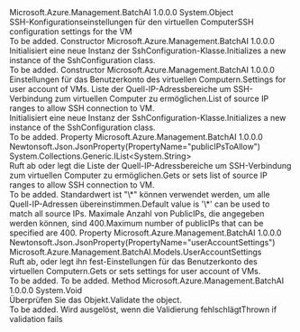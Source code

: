 <Type Name="SshConfiguration" FullName="Microsoft.Azure.Management.BatchAI.Models.SshConfiguration">
  <TypeSignature Language="C#" Value="public class SshConfiguration" />
  <TypeSignature Language="ILAsm" Value=".class public auto ansi beforefieldinit SshConfiguration extends System.Object" />
  <TypeSignature Language="DocId" Value="T:Microsoft.Azure.Management.BatchAI.Models.SshConfiguration" />
  <TypeSignature Language="VB.NET" Value="Public Class SshConfiguration" />
  <TypeSignature Language="F#" Value="type SshConfiguration = class" />
  <AssemblyInfo>
    <AssemblyName>Microsoft.Azure.Management.BatchAI</AssemblyName>
    <AssemblyVersion>1.0.0.0</AssemblyVersion>
  </AssemblyInfo>
  <Base>
    <BaseTypeName>System.Object</BaseTypeName>
  </Base>
  <Interfaces />
  <Docs>
    <summary>
            <span data-ttu-id="ae667-101">SSH-Konfigurationseinstellungen für den virtuellen Computer</span><span class="sxs-lookup"><span data-stu-id="ae667-101">SSH configuration settings for the VM</span></span>
            </summary>
    <remarks>To be added.</remarks>
  </Docs>
  <Members>
    <Member MemberName=".ctor">
      <MemberSignature Language="C#" Value="public SshConfiguration ();" />
      <MemberSignature Language="ILAsm" Value=".method public hidebysig specialname rtspecialname instance void .ctor() cil managed" />
      <MemberSignature Language="DocId" Value="M:Microsoft.Azure.Management.BatchAI.Models.SshConfiguration.#ctor" />
      <MemberSignature Language="VB.NET" Value="Public Sub New ()" />
      <MemberType>Constructor</MemberType>
      <AssemblyInfo>
        <AssemblyName>Microsoft.Azure.Management.BatchAI</AssemblyName>
        <AssemblyVersion>1.0.0.0</AssemblyVersion>
      </AssemblyInfo>
      <Parameters />
      <Docs>
        <summary>
            <span data-ttu-id="ae667-102">Initialisiert eine neue Instanz der SshConfiguration-Klasse.</span><span class="sxs-lookup"><span data-stu-id="ae667-102">Initializes a new instance of the SshConfiguration class.</span></span>
            </summary>
        <remarks>To be added.</remarks>
      </Docs>
    </Member>
    <Member MemberName=".ctor">
      <MemberSignature Language="C#" Value="public SshConfiguration (Microsoft.Azure.Management.BatchAI.Models.UserAccountSettings userAccountSettings, System.Collections.Generic.IList&lt;string&gt; publicIPsToAllow = null);" />
      <MemberSignature Language="ILAsm" Value=".method public hidebysig specialname rtspecialname instance void .ctor(class Microsoft.Azure.Management.BatchAI.Models.UserAccountSettings userAccountSettings, class System.Collections.Generic.IList`1&lt;string&gt; publicIPsToAllow) cil managed" />
      <MemberSignature Language="DocId" Value="M:Microsoft.Azure.Management.BatchAI.Models.SshConfiguration.#ctor(Microsoft.Azure.Management.BatchAI.Models.UserAccountSettings,System.Collections.Generic.IList{System.String})" />
      <MemberSignature Language="F#" Value="new Microsoft.Azure.Management.BatchAI.Models.SshConfiguration : Microsoft.Azure.Management.BatchAI.Models.UserAccountSettings * System.Collections.Generic.IList&lt;string&gt; -&gt; Microsoft.Azure.Management.BatchAI.Models.SshConfiguration" Usage="new Microsoft.Azure.Management.BatchAI.Models.SshConfiguration (userAccountSettings, publicIPsToAllow)" />
      <MemberType>Constructor</MemberType>
      <AssemblyInfo>
        <AssemblyName>Microsoft.Azure.Management.BatchAI</AssemblyName>
        <AssemblyVersion>1.0.0.0</AssemblyVersion>
      </AssemblyInfo>
      <Parameters>
        <Parameter Name="userAccountSettings" Type="Microsoft.Azure.Management.BatchAI.Models.UserAccountSettings" />
        <Parameter Name="publicIPsToAllow" Type="System.Collections.Generic.IList&lt;System.String&gt;" />
      </Parameters>
      <Docs>
        <param name="userAccountSettings"><span data-ttu-id="ae667-103">Einstellungen für das Benutzerkonto des virtuellen Computern.</span><span class="sxs-lookup"><span data-stu-id="ae667-103">Settings for user account of VMs.</span></span></param>
        <param name="publicIPsToAllow"><span data-ttu-id="ae667-104">Liste der Quell-IP-Adressbereiche um SSH-Verbindung zum virtuellen Computer zu ermöglichen.</span><span class="sxs-lookup"><span data-stu-id="ae667-104">List of source IP ranges to allow SSH connection to VM.</span></span></param>
        <summary>
            <span data-ttu-id="ae667-105">Initialisiert eine neue Instanz der SshConfiguration-Klasse.</span><span class="sxs-lookup"><span data-stu-id="ae667-105">Initializes a new instance of the SshConfiguration class.</span></span>
            </summary>
        <remarks>To be added.</remarks>
      </Docs>
    </Member>
    <Member MemberName="PublicIPsToAllow">
      <MemberSignature Language="C#" Value="public System.Collections.Generic.IList&lt;string&gt; PublicIPsToAllow { get; set; }" />
      <MemberSignature Language="ILAsm" Value=".property instance class System.Collections.Generic.IList`1&lt;string&gt; PublicIPsToAllow" />
      <MemberSignature Language="DocId" Value="P:Microsoft.Azure.Management.BatchAI.Models.SshConfiguration.PublicIPsToAllow" />
      <MemberSignature Language="VB.NET" Value="Public Property PublicIPsToAllow As IList(Of String)" />
      <MemberSignature Language="F#" Value="member this.PublicIPsToAllow : System.Collections.Generic.IList&lt;string&gt; with get, set" Usage="Microsoft.Azure.Management.BatchAI.Models.SshConfiguration.PublicIPsToAllow" />
      <MemberType>Property</MemberType>
      <AssemblyInfo>
        <AssemblyName>Microsoft.Azure.Management.BatchAI</AssemblyName>
        <AssemblyVersion>1.0.0.0</AssemblyVersion>
      </AssemblyInfo>
      <Attributes>
        <Attribute>
          <AttributeName>Newtonsoft.Json.JsonProperty(PropertyName="publicIPsToAllow")</AttributeName>
        </Attribute>
      </Attributes>
      <ReturnValue>
        <ReturnType>System.Collections.Generic.IList&lt;System.String&gt;</ReturnType>
      </ReturnValue>
      <Docs>
        <summary>
            <span data-ttu-id="ae667-106">Ruft ab oder legt die Liste der Quell-IP-Adressbereiche um SSH-Verbindung zum virtuellen Computer zu ermöglichen.</span><span class="sxs-lookup"><span data-stu-id="ae667-106">Gets or sets list of source IP ranges to allow SSH connection to VM.</span></span>
            </summary>
        <value>To be added.</value>
        <remarks>
            <span data-ttu-id="ae667-107">Standardwert ist "\*" können verwendet werden, um alle Quell-IP-Adressen übereinstimmen.</span><span class="sxs-lookup"><span data-stu-id="ae667-107">Default value is '\*' can be used to match all source IPs.</span></span> <span data-ttu-id="ae667-108">Maximale Anzahl von PublicIPs, die angegeben werden können, sind 400.</span><span class="sxs-lookup"><span data-stu-id="ae667-108">Maximum number of publicIPs that can be specified are 400.</span></span>
            </remarks>
      </Docs>
    </Member>
    <Member MemberName="UserAccountSettings">
      <MemberSignature Language="C#" Value="public Microsoft.Azure.Management.BatchAI.Models.UserAccountSettings UserAccountSettings { get; set; }" />
      <MemberSignature Language="ILAsm" Value=".property instance class Microsoft.Azure.Management.BatchAI.Models.UserAccountSettings UserAccountSettings" />
      <MemberSignature Language="DocId" Value="P:Microsoft.Azure.Management.BatchAI.Models.SshConfiguration.UserAccountSettings" />
      <MemberSignature Language="VB.NET" Value="Public Property UserAccountSettings As UserAccountSettings" />
      <MemberSignature Language="F#" Value="member this.UserAccountSettings : Microsoft.Azure.Management.BatchAI.Models.UserAccountSettings with get, set" Usage="Microsoft.Azure.Management.BatchAI.Models.SshConfiguration.UserAccountSettings" />
      <MemberType>Property</MemberType>
      <AssemblyInfo>
        <AssemblyName>Microsoft.Azure.Management.BatchAI</AssemblyName>
        <AssemblyVersion>1.0.0.0</AssemblyVersion>
      </AssemblyInfo>
      <Attributes>
        <Attribute>
          <AttributeName>Newtonsoft.Json.JsonProperty(PropertyName="userAccountSettings")</AttributeName>
        </Attribute>
      </Attributes>
      <ReturnValue>
        <ReturnType>Microsoft.Azure.Management.BatchAI.Models.UserAccountSettings</ReturnType>
      </ReturnValue>
      <Docs>
        <summary>
            <span data-ttu-id="ae667-109">Ruft ab, oder legt ihn fest-Einstellungen für das Benutzerkonto des virtuellen Computern.</span><span class="sxs-lookup"><span data-stu-id="ae667-109">Gets or sets settings for user account of VMs.</span></span>
            </summary>
        <value>To be added.</value>
        <remarks>To be added.</remarks>
      </Docs>
    </Member>
    <Member MemberName="Validate">
      <MemberSignature Language="C#" Value="public virtual void Validate ();" />
      <MemberSignature Language="ILAsm" Value=".method public hidebysig newslot virtual instance void Validate() cil managed" />
      <MemberSignature Language="DocId" Value="M:Microsoft.Azure.Management.BatchAI.Models.SshConfiguration.Validate" />
      <MemberSignature Language="VB.NET" Value="Public Overridable Sub Validate ()" />
      <MemberSignature Language="F#" Value="abstract member Validate : unit -&gt; unit&#xA;override this.Validate : unit -&gt; unit" Usage="sshConfiguration.Validate " />
      <MemberType>Method</MemberType>
      <AssemblyInfo>
        <AssemblyName>Microsoft.Azure.Management.BatchAI</AssemblyName>
        <AssemblyVersion>1.0.0.0</AssemblyVersion>
      </AssemblyInfo>
      <ReturnValue>
        <ReturnType>System.Void</ReturnType>
      </ReturnValue>
      <Parameters />
      <Docs>
        <summary>
            <span data-ttu-id="ae667-110">Überprüfen Sie das Objekt.</span><span class="sxs-lookup"><span data-stu-id="ae667-110">Validate the object.</span></span>
            </summary>
        <remarks>To be added.</remarks>
        <exception cref="T:Microsoft.Rest.ValidationException">
            <span data-ttu-id="ae667-111">Wird ausgelöst, wenn die Validierung fehlschlägt</span><span class="sxs-lookup"><span data-stu-id="ae667-111">Thrown if validation fails</span></span>
            </exception>
      </Docs>
    </Member>
  </Members>
</Type>